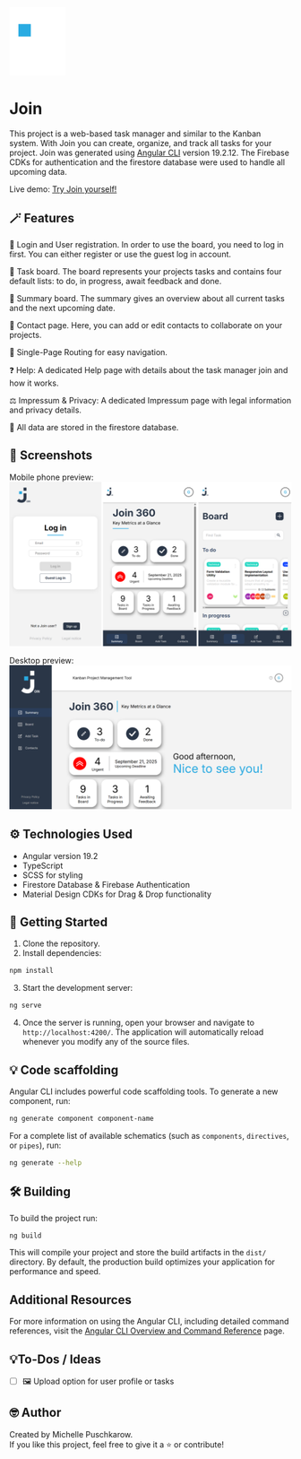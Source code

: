 ![Join](public/assets/img/logo/logo.png)  
# Join

This project is a web-based task manager and similar to the Kanban system. With Join you can create, organize, and track all tasks for your project.
Join was generated using [Angular CLI](https://github.com/angular/angular-cli) version 19.2.12. The Firebase CDKs for authentication and the firestore database were used to handle all upcoming data.

Live demo: [Try Join yourself!](https://michelle-bit-web.github.io/join)

## 🪄 Features

👤 Login and User registration. In order to use the board, you need to log in first. You can either register or use the guest log in account.

📅 Task board. The board represents your projects tasks and contains four default lists: to do, in progress, await feedback and done.

📝 Summary board. The summary gives an overview about all current tasks and the next upcoming date.

📒 Contact page. Here, you can add or edit contacts to collaborate on your projects.

🧭 Single-Page Routing for easy navigation.

❓ Help: A dedicated Help page with details about the task manager join and how it works.

⚖️ Impressum & Privacy: A dedicated Impressum page with legal information and privacy details.

💾 All data are stored in the firestore database.

## 📸 Screenshots

Mobile phone preview:
![App Board](public/assets/img/readme/join_mobile.png)

Desktop preview:
![App Board](public/assets/img/readme/join_landscape.png)

## ⚙️ Technologies Used

- Angular version 19.2
- TypeScript
- SCSS for styling
- Firestore Database & Firebase Authentication
- Material Design CDKs for Drag & Drop functionality

## 🚀 Getting Started

1. Clone the repository.
2. Install dependencies: 
```bash
npm install
```
3. Start the development server:
```bash
ng serve
```
4. Once the server is running, open your browser and navigate to `http://localhost:4200/`. The application will automatically reload whenever you modify any of the source files.

## 💡 Code scaffolding

Angular CLI includes powerful code scaffolding tools. To generate a new component, run:

```bash
ng generate component component-name
```

For a complete list of available schematics (such as `components`, `directives`, or `pipes`), run:

```bash
ng generate --help
```

## 🛠️ Building

To build the project run:

```bash
ng build
```

This will compile your project and store the build artifacts in the `dist/` directory. By default, the production build optimizes your application for performance and speed.

## Additional Resources

For more information on using the Angular CLI, including detailed command references, visit the [Angular CLI Overview and Command Reference](https://angular.dev/tools/cli) page.

## 💡To-Dos / Ideas

- [ ] 🖼️ Upload option for user profile or tasks

   
## 🤓 Author

Created by Michelle Puschkarow. <br>
If you like this project, feel free to give it a ⭐️ or contribute!